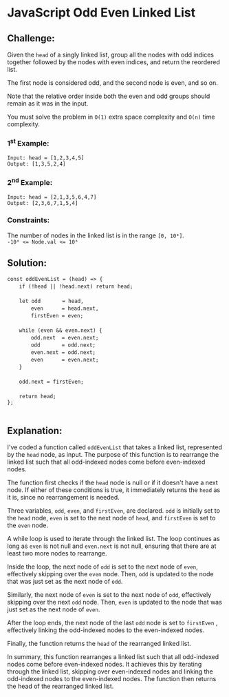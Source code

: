 # JavaScript Odd Even Linked List

## Challenge:

Given the `head` of a singly linked list, group all the nodes with odd indices together followed by the nodes with even indices, and return the reordered list.

The first node is considered odd, and the second node is even, and so on.

Note that the relative order inside both the even and odd groups should remain as it was in the input.

You must solve the problem in `O(1)` extra space complexity and `O(n)` time complexity.

### 1<sup>st</sup> Example:

`Input: head = [1,2,3,4,5]`
<br/>
`Output: [1,3,5,2,4]`

### 2<sup>nd</sup> Example:

`Input: head = [2,1,3,5,6,4,7]`
<br/>
`Output: [2,3,6,7,1,5,4]`

### Constraints:

The number of nodes in the linked list is in the range `[0, 10⁴]`.
<br/>
`-10⁶ <= Node.val <= 10⁶`

## Solution:

`const oddEvenList = (head) => {`
<br/>
&nbsp;&nbsp;&nbsp;&nbsp;&nbsp;&nbsp;&nbsp;`if (!head || !head.next) return head;`
<br/>
<br/>
&nbsp;&nbsp;&nbsp;&nbsp;&nbsp;&nbsp;&nbsp;`let odd       = head,`
<br/>
&nbsp;&nbsp;&nbsp;&nbsp;&nbsp;&nbsp;&nbsp;&nbsp;&nbsp;&nbsp;&nbsp;&nbsp;&nbsp;&nbsp;`even      = head.next,`
<br/>
&nbsp;&nbsp;&nbsp;&nbsp;&nbsp;&nbsp;&nbsp;&nbsp;&nbsp;&nbsp;&nbsp;&nbsp;&nbsp;&nbsp;`firstEven = even;`
<br/>
<br/>
&nbsp;&nbsp;&nbsp;&nbsp;&nbsp;&nbsp;&nbsp;`while (even && even.next) {`
<br/>
&nbsp;&nbsp;&nbsp;&nbsp;&nbsp;&nbsp;&nbsp;&nbsp;&nbsp;&nbsp;&nbsp;&nbsp;&nbsp;&nbsp;`odd.next  = even.next;`
<br/>
&nbsp;&nbsp;&nbsp;&nbsp;&nbsp;&nbsp;&nbsp;&nbsp;&nbsp;&nbsp;&nbsp;&nbsp;&nbsp;&nbsp;`odd       = odd.next;`
<br/>
&nbsp;&nbsp;&nbsp;&nbsp;&nbsp;&nbsp;&nbsp;&nbsp;&nbsp;&nbsp;&nbsp;&nbsp;&nbsp;&nbsp;`even.next = odd.next;`
<br/>
&nbsp;&nbsp;&nbsp;&nbsp;&nbsp;&nbsp;&nbsp;&nbsp;&nbsp;&nbsp;&nbsp;&nbsp;&nbsp;&nbsp;`even      = even.next;`
<br/>
&nbsp;&nbsp;&nbsp;&nbsp;&nbsp;&nbsp;&nbsp;`}`
<br/>
<br/>
&nbsp;&nbsp;&nbsp;&nbsp;&nbsp;&nbsp;&nbsp;`odd.next = firstEven;`
<br/>
<br/>
&nbsp;&nbsp;&nbsp;&nbsp;&nbsp;&nbsp;&nbsp;`return head;`
<br/>
`};`
<br/>
<br/>

## Explanation:

I've coded a function called `oddEvenList` that takes a linked list, represented by the `head` node, as input. The purpose of this function is to rearrange the linked list such that all odd-indexed nodes come before even-indexed nodes.
<br/>

The function first checks if the `head` node is null or if it doesn't have a next node. If either of these conditions is true, it immediately returns the `head` as it is, since no rearrangement is needed.
<br/>

Three variables, `odd`, `even`, and `firstEven`, are declared. `odd` is initially set to the `head` node, `even` is set to the next node of `head`, and `firstEven` is set to the `even` node.
<br/>

A while loop is used to iterate through the linked list. The loop continues as long as `even` is not null and `even.next` is not null, ensuring that there are at least two more nodes to rearrange.
<br/>

Inside the loop, the next node of `odd` is set to the next node of `even`, effectively skipping over the `even` node. Then, `odd` is updated to the node that was just set as the next node of `odd`.
<br/>

Similarly, the next node of `even` is set to the next node of `odd`, effectively skipping over the next `odd` node. Then, `even` is updated to the node that was just set as the next node of `even`.
<br/>

After the loop ends, the next node of the last `odd` node is set to `firstEven` , effectively linking the odd-indexed nodes to the even-indexed nodes.
<br/>

Finally, the function returns the `head` of the rearranged linked list.
<br/>

In summary, this function rearranges a linked list such that all odd-indexed nodes come before even-indexed nodes. It achieves this by iterating through the linked list, skipping over even-indexed nodes and linking the odd-indexed nodes to the even-indexed nodes. The function then returns the head of the rearranged linked list.
<br/>
<br/>